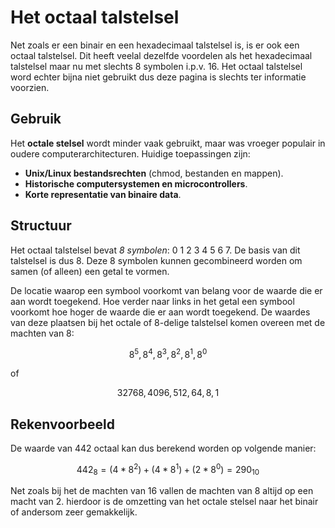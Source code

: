 # Het octaal talstelsel

Net zoals er een binair en een hexadecimaal talstelsel is, is er ook een octaal talstelsel. Dit heeft veelal dezelfde voordelen als het hexadecimaal talstelsel maar nu met slechts 8 symbolen i.p.v. 16. Het octaal talstelsel word echter bijna niet gebruikt dus deze pagina is slechts ter informatie voorzien.

## Gebruik

Het **octale stelsel** wordt minder vaak gebruikt, maar was vroeger populair in oudere computerarchitecturen.
Huidige toepassingen zijn:

- **Unix/Linux bestandsrechten** (chmod, bestanden en mappen).
- **Historische computersystemen en microcontrollers**.
- **Korte representatie van binaire data**.

## Structuur

Het octaal talstelsel bevat *8 symbolen*: 0 1 2 3 4 5 6 7. De basis van dit talstelsel is dus 8. Deze 8 symbolen kunnen gecombineerd worden om samen (of alleen) een getal te vormen.

De locatie waarop een symbool voorkomt van belang voor de waarde die er aan wordt toegekend. Hoe verder naar links in het getal een symbool voorkomt hoe hoger de waarde die er aan wordt toegekend. De waardes van deze plaatsen bij het octale of 8-delige talstelsel komen overeen met de machten van 8:

$$
8^5, 8^4, 8^3, 8^2, 8^1, 8^0
$$

of 

$$
32768,4096,512,64,8,1
$$

## Rekenvoorbeeld

De waarde van 442 octaal kan dus berekend worden op volgende manier:

$$
442_8 = (4*8^2)+(4*8^1)+(2*8^0)=290_{10}
​$$

Net zoals bij het de machten van 16 vallen de machten van 8 altijd op een macht van 2. hierdoor is de omzetting van het octale stelsel naar het binair of andersom zeer gemakkelijk. 

